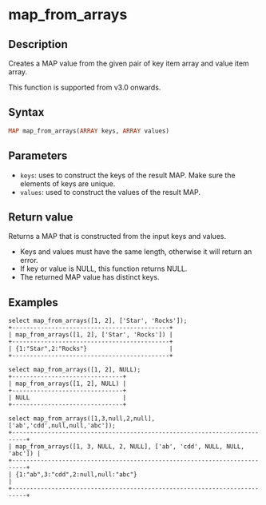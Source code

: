 # map_from_arrays

## Description

Creates a MAP value from the given pair of key item array and value item array.

This function is supported from v3.0 onwards.

## Syntax

```Haskell
MAP map_from_arrays(ARRAY keys, ARRAY values)
```

## Parameters

- `keys`: uses to construct the keys of the result MAP. Make sure the elements of keys are unique.
- `values`: used to construct the values of the result MAP.

## Return value

Returns a MAP that is constructed from the input keys and values.

- Keys and values must have the same length, otherwise it will return an error.
- If key or value is NULL, this function returns NULL.
- The returned MAP value has distinct keys.

## Examples

```Plaintext
select map_from_arrays([1, 2], ['Star', 'Rocks']);
+--------------------------------------------+
| map_from_arrays([1, 2], ['Star', 'Rocks']) |
+--------------------------------------------+
| {1:"Star",2:"Rocks"}                       |
+--------------------------------------------+
```

```Plaintext
select map_from_arrays([1, 2], NULL);
+-------------------------------+
| map_from_arrays([1, 2], NULL) |
+-------------------------------+
| NULL                          |
+-------------------------------+

select map_from_arrays([1,3,null,2,null],['ab','cdd',null,null,'abc']);
+--------------------------------------------------------------------------+
| map_from_arrays([1, 3, NULL, 2, NULL], ['ab', 'cdd', NULL, NULL, 'abc']) |
+--------------------------------------------------------------------------+
| {1:"ab",3:"cdd",2:null,null:"abc"}                                       |
+--------------------------------------------------------------------------+
```
